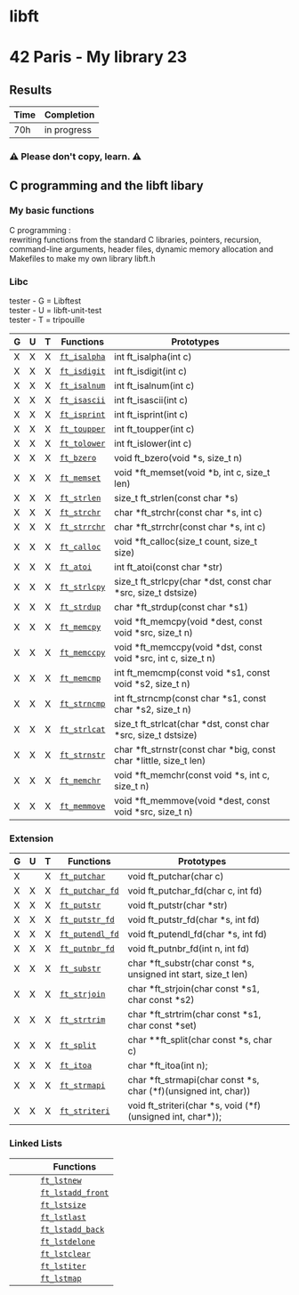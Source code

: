 # libft
# 42 Paris - My library 23

## Results

 | Time | Completion |
 | ------- | --------|
 | 70h | in progress |
 
### ⚠️  Please don't copy, learn. ⚠️

## C programming and the libft libary
 ### My basic functions
C programming : <br> rewriting functions from the standard C libraries, 
pointers, recursion, command-line arguments, header files, 
dynamic memory allocation and Makefiles to make my own library libft.h

### Libc

tester - G = Libftest <br>
tester - U = libft-unit-test <br>
tester - T = tripouille <br>

| G | U | T |  Functions      | Prototypes             |  |
|---|---|---|-------------|---|------------------------|
| X | X | X | [`ft_isalpha`](/libft/ft_isalpha.c)  | int ft\_isalpha(int c) |
| X | X | X | [`ft_isdigit`](/libft/ft_isdigit.c)  | int ft\_isdigit(int c) |
| X | X | X | [`ft_isalnum`](/libft/ft_isalnum.c)  | int ft\_isalnum(int c) |
| X | X | X | [`ft_isascii`](/libft/ft_isascii.c)  | int ft\_isascii(int c) |
| X | X | X | [`ft_isprint`](/libft/ft_isprint.c)  | int ft\_isprint(int c) |
| X | X | X | [`ft_toupper`](/libft/ft_toupper.c)  | int ft\_toupper(int c) |
| X | X | X | [`ft_tolower`](/libft/ft_tolower.c)  | int ft\_islower(int c) |
| X | X | X | [`ft_bzero`](/libft/ft_bzero.c)  | void ft\_bzero(void \*s, size\_t n) |
| X | X | X | [`ft_memset`](/libft/ft_memset.c)  | void \*ft\_memset(void \*b, int c, size\_t len) |
| X | X | X | [`ft_strlen`](/libft/ft_strlen.c)  | size\_t ft\_strlen(const char \*s) |
| X	| X | X | [`ft_strchr`](/libft/ft_strchr.c)  | char \*ft\_strchr(const char \*s, int c) |
| X | X | X | [`ft_strrchr`](/libft/ft_strrchr.c)  | char \*ft\_strrchr(const char \*s, int c) |
| X | X | X | [`ft_calloc`](/libft/ft_calloc.c)  | void	\*ft\_calloc(size\_t count, size\_t size) |
| X | X | X | [`ft_atoi`](/libft/ft_atoi.c)  | int	ft\_atoi(const char \*str) |
| X | X | X | [`ft_strlcpy`](/libft/ft_strlcpy.c)  | size\_t	ft\_strlcpy(char \*dst, const char \*src, size\_t dstsize) |
| X | X | X | [`ft_strdup`](/libft/ft_strdup.c) | char	\*ft\_strdup(const char \*s1) |
| X | X | X | [`ft_memcpy`](/libft/ft_memcpy.c)  | void	\*ft\_memcpy(void \*dest, const void \*src, size\_t n) |
| X | X | X | [`ft_memccpy`](/libft/ft_memccpy.c)  | void   \*ft\_memccpy(void \*dst, const void \*src, int c, size\_t n) |
| X | X | X | [`ft_memcmp`](/libft/ft_memcmp.c)  | int	ft\_memcmp(const void \*s1, const void \*s2, size\_t n) |
| X | X | X | [`ft_strncmp`](/libft/ft_strncmp.c)  | int	ft\_strncmp(const char \*s1, const char \*s2, size\_t n) |
| X | X | X | [`ft_strlcat`](/libft/ft_strlcat.c)  | size\_t  ft\_strlcat(char \*dst, const char \*src, size\_t dstsize)|
| X | X | X | [`ft_strnstr`](/libft/ft_strnstr.c)  | char	\*ft\_strnstr(const char \*big, const char \*little, size\_t len) |
| X | X | X | [`ft_memchr`](/libft/ft_memchr.c)  | void	\*ft\_memchr(const void \*s, int c, size\_t n) |
| X | X | X | [`ft_memmove`](/libft/ft_memmove.c)  | void	\*ft\_memmove(void \*dest, const void \*src, size\_t n)  |

### Extension

| G | U | T | Functions   | Prototypes             |  |
|---|---|---|---------|---|------------------------|
| X |   | X | [`ft_putchar`](/libft/ft_putchar.c)  |void	ft\_putchar(char c) |
| X | X | X | [`ft_putchar_fd`](/libft/ft_putchar_fd.c)  |void	ft\_putchar\_fd(char c, int fd) |
| X | X | X | [`ft_putstr`](/libft/ft_putstr.c)  |void	ft\_putstr(char \*str)
| X | X | X | [`ft_putstr_fd`](/libft/ft_putstr_fd.c)  |void	ft\_putstr\_fd(char \*s, int fd) |
| X | X | X | [`ft_putendl_fd`](/libft/ft_putendl_fd.c)  |void	ft\_putendl\_fd(char \*s, int fd) |
| X | X | X | [`ft_putnbr_fd`](/libft/ft_putnbr_fd.c)  | void	ft\_putnbr\_fd(int n, int fd) |
| X | X | X | [`ft_substr`](/libft/ft_substr.c)  | char	\*ft\_substr(char const \*s, unsigned int start, size\_t len) |
| X | X | X | [`ft_strjoin`](/libft/ft_strjoin.c)  | char	\*ft\_strjoin(char const \*s1, char const \*s2) |
| X | X | X | [`ft_strtrim`](/libft/ft_strtrim.c)  | char	\*ft\_strtrim(char const \*s1, char const \*set) |
| X | X | X | [`ft_split`](/libft/ft_split.c)  | char \*\*ft\_split(char const \*s, char c) |
| X | X | X | [`ft_itoa`](/libft/ft_itoa.c)  | char \*ft\_itoa(int n); |
| X | X | X | [`ft_strmapi`](/libft/ft_strmapi.c)  | char \*ft\_strmapi(char const \*s, char (\*f)(unsigned int, char)) |
| X | X | X | [`ft_striteri`](/libft/ft\_striteri.c)  | void ft\_striteri(char \*s, void (\*f)(unsigned int, char\*));


### Linked Lists

|   |   |  | Functions  |
|---|---|--|-----------|
|   |   |  | [`ft_lstnew`]()  |
|   |   |  | [`ft_lstadd_front`]()  |
|   |   |  | [`ft_lstsize`]()  |
|   |   |  | [`ft_lstlast`]()  |
|   |   |  | [`ft_lstadd_back`]()  |
|   |   |  | [`ft_lstdelone`]()  |
|   |   |  | [`ft_lstclear`]()  |
|   |   |  | [`ft_lstiter`]()  |
|   |   |  | [`ft_lstmap`]()  |

